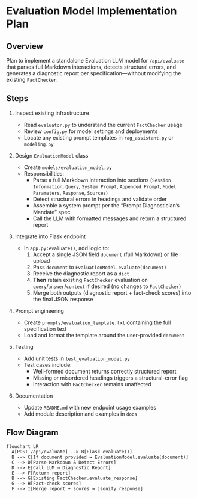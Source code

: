 # Evaluation Model Implementation Plan

## Overview
Plan to implement a standalone Evaluation LLM model for `/api/evaluate` that parses full Markdown interactions, detects structural errors, and generates a diagnostic report per specification—without modifying the existing `FactChecker`.

## Steps
1. Inspect existing infrastructure  
   * Read `evaluator.py` to understand the current `FactChecker` usage  
   * Review `config.py` for model settings and deployments  
   * Locate any existing prompt templates in `rag_assistant.py` or `modeling.py`  

2. Design `EvaluationModel` class  
   * Create `models/evaluation_model.py`  
   * Responsibilities:  
     - Parse a full Markdown interaction into sections (`Session Information`, `Query`, `System Prompt`, `Appended Prompt`, `Model Parameters`, `Response`, `Sources`)  
     - Detect structural errors in headings and validate order  
     - Assemble a system prompt per the “Prompt Diagnostician’s Mandate” spec  
     - Call the LLM with formatted messages and return a structured report  

3. Integrate into Flask endpoint  
   * In `app.py:evaluate()`, add logic to:  
     1. Accept a single JSON field `document` (full Markdown) or file upload  
     2. Pass `document` to `EvaluationModel.evaluate(document)`  
     3. Receive the diagnostic report as a `dict`  
     4. **Then** retain existing `FactChecker` evaluation on `query`/`answer`/`context` if desired (no changes to `FactChecker`)  
     5. Merge both outputs (diagnostic report + fact-check scores) into the final JSON response  

4. Prompt engineering  
   * Create `prompts/evaluation_template.txt` containing the full specification text  
   * Load and format the template around the user-provided `document`  

5. Testing  
   * Add unit tests in `test_evaluation_model.py`  
   * Test cases include:  
     - Well-formed document returns correctly structured report  
     - Missing or misordered headings triggers a structural-error flag  
     - Interaction with `FactChecker` remains unaffected  

6. Documentation  
   * Update `README.md` with new endpoint usage examples  
   * Add module description and examples in `docs`  

## Flow Diagram
```mermaid
flowchart LR
  A[POST /api/evaluate] --> B[Flask evaluate()]
  B --> C[If document provided → EvaluationModel.evaluate(document)]
  C --> D[Parse Markdown & Detect Errors]
  D --> E[Call LLM → Diagnostic Report]
  E --> F[Return report]
  B --> G[Existing FactChecker.evaluate_response]
  G --> H[Fact-check scores]
  F --> I[Merge report + scores → jsonify response]